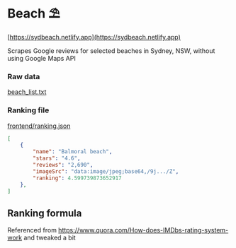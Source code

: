 # Beach ⛱

[https://sydbeach.netlify.app](https://sydbeach.netlify.app)

Scrapes Google reviews for selected beaches in Sydney, NSW, without using Google Maps API

### Raw data

[beach_list.txt](https://github.com/minho42/beach/blob/master/beach_list.txt)

### Ranking file

[frontend/ranking.json](https://github.com/minho42/beach/blob/master/frontend/ranking.json)

```json
[
    {
        "name": "Balmoral beach",
        "stars": "4.6",
        "reviews": "2,690",
        "imageSrc": "data:image/jpeg;base64,/9j.../Z",
        "ranking": 4.599739873652917
    },
]
```

## Ranking formula

Referenced from https://www.quora.com/How-does-IMDbs-rating-system-work
and tweaked a bit
